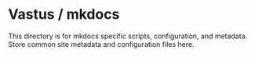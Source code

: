 # Vastus / mkdocs

This directory is for mkdocs specific scripts, configuration, and metadata.
Store common site metadata and configuration files here.

